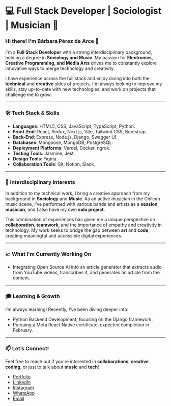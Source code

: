 # 💻 **Full Stack Developer | Sociologist | Musician** 🎵

### Hi there! I'm Bárbara Pérez de Arce 👋

I'm a **Full Stack Developer** with a strong interdisciplinary background, holding a degree in **Sociology and Music**. My passion for **Electronics, Creative Programming, and Media Arts** drives me to constantly explore innovative ways to merge technology and creativity.

I have experience across the full stack and enjoy diving into both the **technical** and **creative** sides of projects. I'm always looking to improve my skills, stay up-to-date with new technologies, and work on projects that challenge me to grow.

---

### 🛠 **Tech Stack & Skills**

- **Languages**: HTML5, CSS, JavaScript, TypeScript, Python.
- **Front-End**: React, Redux, Next.js, Vite, Tailwind CSS, Bootstrap.
- **Back-End**: Express, Node.js, Django, Swagger UI.
- **Databases**: Mongoose, MongoDB, PostgreSQL.
- **Deployment Platforms**: Vercel, Docker, ngrok.
- **Testing Tools**: Jasmine, Jest.
- **Design Tools**: Figma.
- **Collaboration Tools**: Git, Notion, Slack.

---

### 🎨 **Interdisciplinary Interests**

In addition to my technical work, I bring a creative approach from my background in **Sociology** and **Music**. As an active musician in the Chilean music scene, I’ve performed with various bands and artists as a **session musician**, and I also have my own **solo project**.

This combination of experiences has given me a unique perspective on **collaboration**, **teamwork**, and the importance of empathy and creativity in technology. My work seeks to bridge the gap between **art** and **code**, creating meaningful and accessible digital experiences.

---

### 📈 **What I'm Currently Working On**

- Integrating Open Source AI into an article generator that extracts audio from YouTube videos, transcribes it, and generates an article from the content.

---

### 🎓 **Learning & Growth**

I’m always learning! Recently, I’ve been diving deeper into:

- Python Backend Development, focusing on the Django framework.
- Pursuing a Meta React Native certificate, expected completion in February.

---

### 📫 **Let’s Connect!**

Feel free to reach out if you're interested in **collaborations**, **creative coding**, or just to talk about **music** and **tech**!
- [Portfolio](https://www.barbarapda.dev) 
- [LinkedIn](https://www.linkedin.com/in/barbarapda/)
- [Instagram](https://www.instagram.com/barbarapda)
- [WhatsApp](https://wa.me/56981272793)
- [Email](mailto:barbara.perezdearce@gmail.com)
